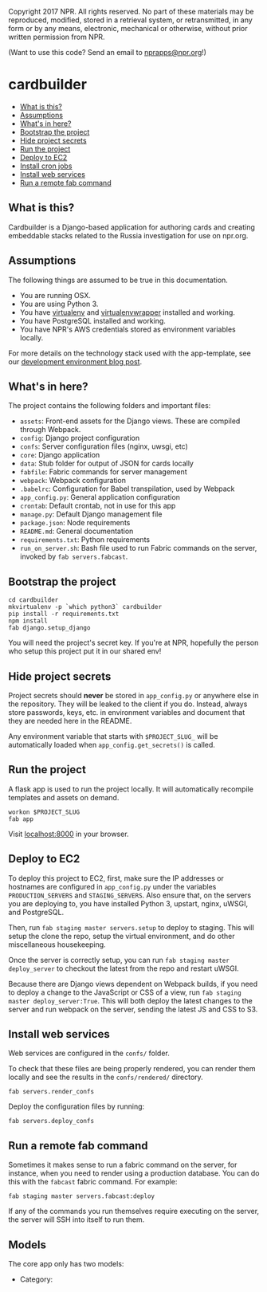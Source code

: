 Copyright 2017 NPR.  All rights reserved.  No part of these materials may be reproduced, modified, stored in a retrieval system, or retransmitted, in any form or by any means, electronic, mechanical or otherwise, without prior written permission from NPR.

(Want to use this code? Send an email to nprapps@npr.org!)


cardbuilder
========================

* [What is this?](#what-is-this)
* [Assumptions](#assumptions)
* [What's in here?](#whats-in-here)
* [Bootstrap the project](#bootstrap-the-project)
* [Hide project secrets](#hide-project-secrets)
* [Run the project](#run-the-project)
* [Deploy to EC2](#deploy-to-ec2)
* [Install cron jobs](#install-cron-jobs)
* [Install web services](#install-web-services)
* [Run a remote fab command](#run-a-remote-fab-command)

What is this?
-------------

Cardbuilder is a Django-based application for authoring cards and creating embeddable stacks related to the Russia investigation for use on npr.org. 

Assumptions
-----------

The following things are assumed to be true in this documentation.

* You are running OSX.
* You are using Python 3.
* You have [virtualenv](https://pypi.python.org/pypi/virtualenv) and [virtualenvwrapper](https://pypi.python.org/pypi/virtualenvwrapper) installed and working.
* You have PostgreSQL installed and working.
* You have NPR's AWS credentials stored as environment variables locally.

For more details on the technology stack used with the app-template, see our [development environment blog post](http://blog.apps.npr.org/2013/06/06/how-to-setup-a-developers-environment.html).

What's in here?
---------------

The project contains the following folders and important files:

- `assets`: Front-end assets for the Django views. These are compiled through Webpack.
- `config`: Django project configuration
- `confs`: Server configuration files (nginx, uwsgi, etc)
- `core`: Django application
- `data`: Stub folder for output of JSON for cards locally
- `fabfile`: Fabric commands for server management
- `webpack`: Webpack configuration
- `.babelrc`: Configuration for Babel transpilation, used by Webpack
- `app_config.py`: General application configuration
- `crontab`: Default crontab, not in use for this app
- `manage.py`: Default Django management file
- `package.json`: Node requirements
- `README.md`: General documentation
- `requirements.txt`: Python requirements
- `run_on_server.sh`: Bash file used to run Fabric commands on the server, invoked by `fab servers.fabcast`.

Bootstrap the project
---------------------

```
cd cardbuilder
mkvirtualenv -p `which python3` cardbuilder
pip install -r requirements.txt
npm install
fab django.setup_django
```

You will need the project's secret key. If you're at NPR, hopefully the person who setup this project put it in our shared env!

Hide project secrets
--------------------

Project secrets should **never** be stored in ``app_config.py`` or anywhere else in the repository. They will be leaked to the client if you do. Instead, always store passwords, keys, etc. in environment variables and document that they are needed here in the README.

Any environment variable that starts with ``$PROJECT_SLUG_`` will be automatically loaded when ``app_config.get_secrets()`` is called.

Run the project
---------------

A flask app is used to run the project locally. It will automatically recompile templates and assets on demand.

```
workon $PROJECT_SLUG
fab app
```

Visit [localhost:8000](http://localhost:8000) in your browser.

Deploy to EC2
-------------

To deploy this project to EC2, first, make sure the IP addresses or hostnames are configured in `app_config.py` under the variables `PRODUCTION_SERVERS` and `STAGING_SERVERS`. Also ensure that, on the servers you are deploying to, you have installed Python 3, upstart, nginx, uWSGI, and PostgreSQL.

Then, run `fab staging master servers.setup` to deploy to staging. This will setup the clone the repo, setup the virtual environment, and do other miscellaneous housekeeping.

Once the server is correctly setup, you can run `fab staging master deploy_server` to checkout the latest from the repo and restart uWSGI. 

Because there are Django views dependent on Webpack builds, if you need to deploy a change to the JavaScript or CSS of a view, run `fab staging master deploy_server:True`. This will both deploy the latest changes to the server and run webpack on the server, sending the latest JS and CSS to S3.

Install web services
---------------------

Web services are configured in the `confs/` folder.

To check that these files are being properly rendered, you can render them locally and see the results in the `confs/rendered/` directory.

```
fab servers.render_confs
```

Deploy the configuration files by running:

```
fab servers.deploy_confs
```

Run a remote fab command
-------------------------

Sometimes it makes sense to run a fabric command on the server, for instance, when you need to render using a production database. You can do this with the `fabcast` fabric command. For example:

```
fab staging master servers.fabcast:deploy
```

If any of the commands you run themselves require executing on the server, the server will SSH into itself to run them.

Models
------
The core app only has two models:

- Category: